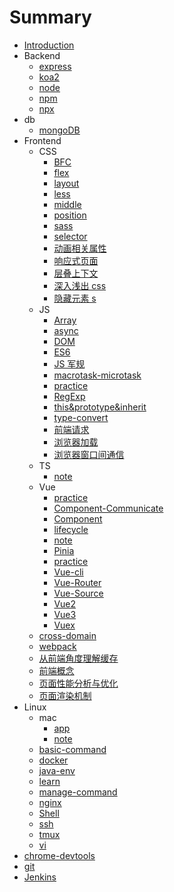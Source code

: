 # Summary

* [Introduction](README.md)
* Backend
    * [express](docs/backend/express.md)
    * [koa2](docs/backend/koa2.md)
    * [node](docs/backend/node.md)
    * [npm](docs/backend/npm.md)
    * [npx](docs/backend/npx.md)
* db
    * [mongoDB](docs/db/mongoDB.md)
* Frontend
    * CSS
        * [BFC](docs/frontend/css/BFC.md)
        * [flex](docs/frontend/css/flex.md)
        * [layout](docs/frontend/css/layout.md)
        * [less](docs/frontend/css/less.md)
        * [middle](docs/frontend/css/middle.md)
        * [position](docs/frontend/css/position.md)
        * [sass](docs/frontend/css/sass.md)
        * [selector](docs/frontend/css/selector.md)
        * [动画相关属性](docs/frontend/css/动画相关属性.md)
        * [响应式页面](docs/frontend/css/响应式页面.md)
        * [层叠上下文](docs/frontend/css/层叠上下文.md)
        * [深入浅出 css](docs/frontend/css/深入浅出css.md)
        * [隐藏元素 s](docs/frontend/css/隐藏元素.md)
    * JS
        * [Array](docs/frontend/js/array.md)
        * [async](docs/frontend/js/async.md)
        * [DOM](docs/frontend/js/DOM.md)
        * [ES6](docs/frontend/js/ES6.md)
        * [JS 军规](docs/frontend/js/JS军规.md)
        * [macrotask-microtask](docs/frontend/js/macrotask-microtask.md)
        * [practice](docs/frontend/js/practice.md)
        * [RegExp](docs/frontend/js/RegExp.md)
        * [this&prototype&inherit](docs/frontend/js/this&prototype&inherit.md)
        * [type-convert](docs/frontend/js/type-convert.md)
        * [前端请求](docs/frontend/js/前端请求.md)
        * [浏览器加载](docs/frontend/js/浏览器加载.md)
        * [浏览器窗口间通信](docs/frontend/js/浏览器窗口间通信.md)
    * TS
        * [note](docs/frontend/TS/readMe.md)
    * Vue
        * [practice](docs/frontend/Vue/practice.md)
        * [Component-Communicate](docs/frontend/Vue/Component-Communicate.md)
        * [Component](docs/frontend/Vue/Component.md)
        * [lifecycle](docs/frontend/Vue/lifecycle.md)
        * [note](docs/frontend/Vue/note.md)
        * [Pinia](docs/frontend/Vue/Pinia.md)
        * [practice](docs/frontend/Vue/practice.md)
        * [Vue-cli](docs/frontend/Vue/Vue-cli.md)
        * [Vue-Router](docs/frontend/Vue/Vue-Router.md)
        * [Vue-Source](docs/frontend/Vue/Vue-Source.md)
        * [Vue2](docs/frontend/Vue/Vue2.md)
        * [Vue3](docs/frontend/Vue/Vue3.md)
        * [Vuex](docs/frontend/Vue/Vuex.md)
    * [cross-domain](docs/frontend/cross-domain.md)
    * [webpack](docs/frontend/webpack.md)
    * [从前端角度理解缓存](docs/frontend/从前端角度理解缓存.md)
    * [前端概念](docs/frontend/前端概念.md)
    * [页面性能分析与优化](docs/frontend/页面性能分析与优化.md)
    * [页面渲染机制](docs/frontend/页面渲染机制.md)
* Linux
    * mac
        * [app](docs/Linux/mac/app.md)
        * [note](docs/Linux/mac/note.md)
    * [basic-command](docs/Linux/basic-command.md)
    * [docker](docs/Linux/ssh.md)
    * [java-env](docs/Linux/java-env.md)
    * [learn](docs/Linux/learn.md)
    * [manage-command](docs/Linux/manage-command.md)
    * [nginx](docs/Linux/nginx.md)
    * [Shell](docs/Linux/Shell.md)
    * [ssh](docs/Linux/ssh.md)
    * [tmux](docs/Linux/tmux.md)
    * [vi](docs/Linux/vi.md)
* [chrome-devtools](docs/chrome-devtools.md)
* [git](docs/git.md)
* [Jenkins](docs/Jenkins.md)

